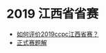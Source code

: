 # 2019 江西省省赛

- [如何评价2019ccpc江西省赛？](https://www.zhihu.com/question/330980627)
- [正式赛题解](https://upload-file.xcpcio.com/provincial-contest/2019/2019江西省赛题解.pdf)

